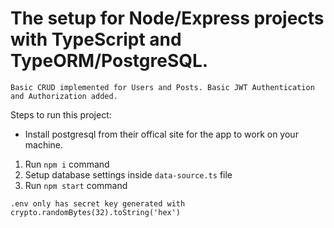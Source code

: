 # The setup for Node/Express projects with TypeScript and TypeORM/PostgreSQL.

 ```Basic CRUD implemented for Users and Posts. Basic JWT Authentication and Authorization added.```

Steps to run this project:

-   Install postgresql from their offical site for the app to work on your machine.

1. Run `npm i` command
2. Setup database settings inside `data-source.ts` file
3. Run `npm start` command

```.env only has secret key generated with crypto.randomBytes(32).toString('hex') ```
